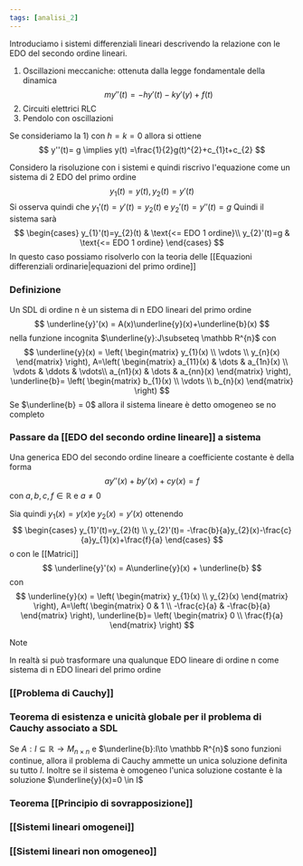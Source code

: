 ```yaml
---
tags: [analisi_2]
---
```

Introduciamo i sistemi differenziali lineari descrivendo la relazione con le EDO del secondo ordine lineari.

1) Oscillazioni meccaniche: ottenuta dalla legge fondamentale della dinamica
$$
my''(t)=-hy'(t)-ky'(y)+f(t) 
$$
2) Circuiti elettrici RLC
3) Pendolo con oscillazioni

Se consideriamo la 1) con $h=k=0$ allora si ottiene
$$
y''(t)= g \implies y(t) =\frac{1}{2}g(t)^{2}+c_{1}t+c_{2}
$$

Considero la risoluzione con i sistemi e quindi riscrivo l'equazione come un sistema di 2 EDO del primo ordine
$$
y_{1}(t)=y(t), y_{2}(t) = y'(t)
$$
Si osserva quindi che $y_{1}'(t) = y'(t)=y_{2}(t)$ e $y_{2}'(t)=y''(t)=g$
Quindi il sistema sarà
$$
\begin{cases}
y_{1}'(t)=y_{2}(t) & \text{<= EDO 1 ordine}\\
y_{2}'(t)=g & \text{<= EDO 1 ordine}
\end{cases}
$$
In questo caso possiamo risolverlo con la teoria delle [[Equazioni differenziali ordinarie|equazioni del primo ordine]]

### Definizione

Un SDL di ordine n è un sistema di n EDO lineari del primo ordine
$$
\underline{y}'(x) = A(x)\underline{y}(x)+\underline{b}(x)
$$
nella funzione incognita $\underline{y}:J\subseteq \mathbb R^{n}$ con 
$$
\underline{y}(x) = 
\left(
\begin{matrix}
y_{1}(x) \\
\vdots \\
y_{n}(x)
\end{matrix}
\right),
A=\left(
\begin{matrix}
a_{11}(x) & \dots & a_{1n}(x) \\
\vdots  & \ddots  & \vdots\\
a_{n1}(x) & \dots  & a_{nn}(x)
\end{matrix}
\right), \underline{b}= 
\left(
\begin{matrix}
b_{1}(x) \\
\vdots \\
b_{n}(x)
\end{matrix}
\right)
$$
Se $\underline{b} = 0$ allora il sistema lineare è detto omogeneo se no completo

### Passare da [[EDO del secondo ordine lineare]] a sistema 

Una generica EDO del secondo ordine lineare a coefficiente costante è della forma
$$
ay''(x)+by'(x)+cy(x)=f
$$
con $a,b,c,f\in\mathbb R$ e $a\neq 0$ 

Sia quindi $y_{1}(x)=y(x)$e $y_{2}(x)=y'(x)$ ottenendo
$$
\begin{cases}
y_{1}'(t)=y_{2}(t) \\
y_{2}'(t)= -\frac{b}{a}y_{2}(x)-\frac{c}{a}y_{1}(x)+\frac{f}{a}
\end{cases}
$$
o con le [[Matrici]]
$$
\underline{y}'(x) = A\underline{y}(x) + \underline{b}
$$
con
$$
\underline{y}(x) = 
\left(
\begin{matrix}
y_{1}(x) \\
y_{2}(x)
\end{matrix}
\right),
A=\left(
\begin{matrix}
0 & 1 \\
-\frac{c}{a} & -\frac{b}{a}
\end{matrix}
\right), \underline{b}= 
\left(
\begin{matrix}
0 \\
\frac{f}{a}
\end{matrix}
\right)
$$
>[!note]
> In realtà si può trasformare una qualunque EDO lineare di ordine n come sistema di n EDO lineari del primo ordine

### [[Problema di Cauchy]]

### Teorema di esistenza e unicità globale per il problema di Cauchy associato a SDL

Se $A:I\subseteq \mathbb R \to M_{n\times n}$ e $\underline{b}:I\to \mathbb R^{n}$ sono funzioni continue, allora il problema di Cauchy ammette un unica soluzione definita su tutto $I$. Inoltre se il sistema è omogeneo l'unica soluzione costante è la soluzione $\underline{y}(x)=0 \in I$

### Teorema [[Principio di sovrapposizione]]

### [[Sistemi lineari omogenei]]
### [[Sistemi lineari non omogeneo]]